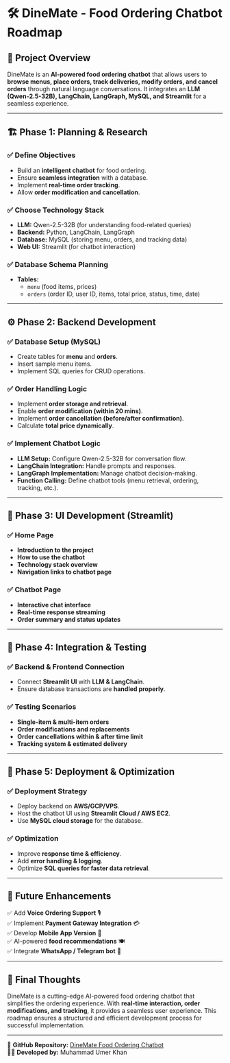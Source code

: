 # 🛠️ **DineMate - Food Ordering Chatbot Roadmap**

## 📌 **Project Overview**
DineMate is an **AI-powered food ordering chatbot** that allows users to **browse menus, place orders, track deliveries, modify orders, and cancel orders** through natural language conversations. It integrates an **LLM (Qwen-2.5-32B), LangChain, LangGraph, MySQL, and Streamlit** for a seamless experience.

---
## 🏗 **Phase 1: Planning & Research**
### ✅ Define Objectives
- Build an **intelligent chatbot** for food ordering.
- Ensure **seamless integration** with a database.
- Implement **real-time order tracking**.
- Allow **order modification and cancellation**.

### ✅ Choose Technology Stack
- **LLM:** Qwen-2.5-32B (for understanding food-related queries)
- **Backend:** Python, LangChain, LangGraph
- **Database:** MySQL (storing menu, orders, and tracking data)
- **Web UI:** Streamlit (for chatbot interaction)

### ✅ Database Schema Planning
- **Tables:**
  - `menu` (food items, prices)
  - `orders` (order ID, user ID, items, total price, status, time, date)
  
---
## ⚙ **Phase 2: Backend Development**
### ✅ Database Setup (MySQL)
- Create tables for **menu** and **orders**.
- Insert sample menu items.
- Implement SQL queries for CRUD operations.

### ✅ Order Handling Logic
- Implement **order storage and retrieval**.
- Enable **order modification (within 20 mins)**.
- Implement **order cancellation (before/after confirmation)**.
- Calculate **total price dynamically**.

### ✅ Implement Chatbot Logic
- **LLM Setup:** Configure Qwen-2.5-32B for conversation flow.
- **LangChain Integration:** Handle prompts and responses.
- **LangGraph Implementation:** Manage chatbot decision-making.
- **Function Calling:** Define chatbot tools (menu retrieval, ordering, tracking, etc.).

---
## 🎨 **Phase 3: UI Development (Streamlit)**
### ✅ Home Page
- **Introduction to the project**
- **How to use the chatbot**
- **Technology stack overview**
- **Navigation links to chatbot page**

### ✅ Chatbot Page
- **Interactive chat interface**
- **Real-time response streaming**
- **Order summary and status updates**

---
## 🔗 **Phase 4: Integration & Testing**
### ✅ Backend & Frontend Connection
- Connect **Streamlit UI** with **LLM & LangChain**.
- Ensure database transactions are **handled properly**.

### ✅ Testing Scenarios
- **Single-item & multi-item orders**
- **Order modifications and replacements**
- **Order cancellations within & after time limit**
- **Tracking system & estimated delivery**

---
## 🚀 **Phase 5: Deployment & Optimization**
### ✅ Deployment Strategy
- Deploy backend on **AWS/GCP/VPS**.
- Host the chatbot UI using **Streamlit Cloud / AWS EC2**.
- Use **MySQL cloud storage** for the database.

### ✅ Optimization
- Improve **response time & efficiency**.
- Add **error handling & logging**.
- Optimize **SQL queries for faster data retrieval**.

---
## 🎯 **Future Enhancements**
✅ Add **Voice Ordering Support** 🎙️  
✅ Implement **Payment Gateway Integration** 💳  
✅ Develop **Mobile App Version** 📱  
✅ AI-powered **food recommendations** 🍽️  
✅ Integrate **WhatsApp / Telegram bot** 🤖  

---
## 📝 **Final Thoughts**
DineMate is a cutting-edge AI-powered food ordering chatbot that simplifies the ordering experience. With **real-time interaction, order modifications, and tracking**, it provides a seamless user experience. This roadmap ensures a structured and efficient development process for successful implementation.  

---
🔗 **GitHub Repository:** [DineMate Food Ordering Chatbot](https://github.com/MuhammadUmerKhan/DineMate-Food-Ordering-Chatbot)  
👨‍💻 **Developed by:** Muhammad Umer Khan